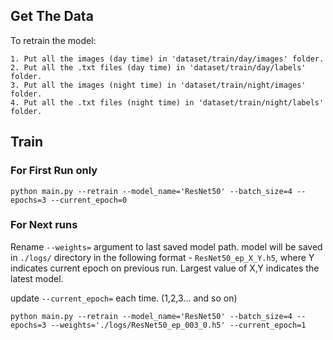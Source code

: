 

## Get The Data 

To retrain the model:

	1. Put all the images (day time) in 'dataset/train/day/images' folder.
	2. Put all the .txt files (day time) in 'dataset/train/day/labels' folder.
	3. Put all the images (night time) in 'dataset/train/night/images' folder.
	4. Put all the .txt files (night time) in 'dataset/train/night/labels' folder.

## Train

### For First Run only

`python main.py --retrain --model_name='ResNet50' --batch_size=4 --epochs=3 --current_epoch=0`

### For Next runs
Rename `--weights=` argument to last saved model path. model will be saved in `./logs/` directory in the following 
format - `ResNet50_ep_X_Y.h5`, where Y indicates current epoch on previous run.
Largest value of X,Y indicates the latest model.

update `--current_epoch=` each time. (1,2,3... and so on) 

`python main.py --retrain --model_name='ResNet50' --batch_size=4 --epochs=3 --weights='./logs/ResNet50_ep_003_0.h5' --current_epoch=1`


